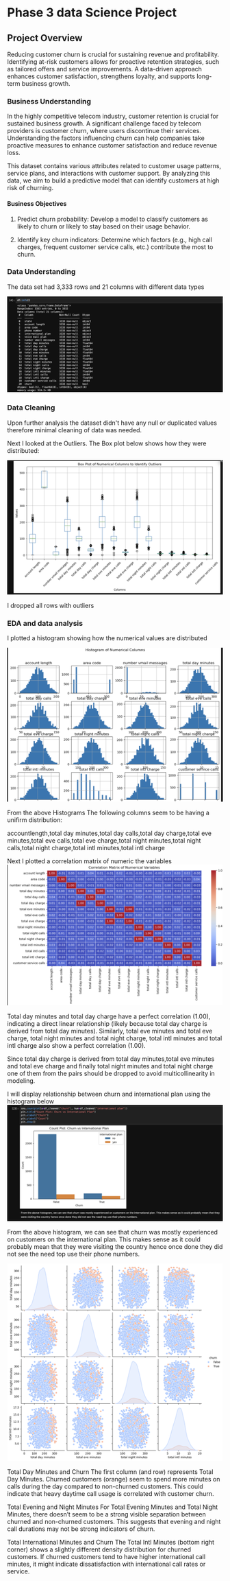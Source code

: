 # Phase 3 data Science Project



## Project Overview 

Reducing customer churn is crucial for sustaining revenue and profitability. Identifying at-risk customers allows for proactive retention strategies, such as tailored offers and service improvements. A data-driven approach enhances customer satisfaction, strengthens loyalty, and supports long-term business growth.

### Business Understanding

In the highly competitive telecom industry, customer retention is crucial for sustained business growth. A significant challenge faced by telecom providers is customer churn, where users discontinue their services. Understanding the factors influencing churn can help companies take proactive measures to enhance customer satisfaction and reduce revenue loss.

This dataset contains various attributes related to customer usage patterns, service plans, and interactions with customer support. By analyzing this data, we aim to build a predictive model that can identify customers at high risk of churning.

#### Business Objectives
 1. Predict churn probability: Develop a model to classify customers as likely to churn or likely to stay based on their usage behavior.

 2. Identify key churn indicators: Determine which factors (e.g., high call charges, frequent customer service calls, etc.) contribute the most to churn.



### Data Understanding

The data set had 3,333 rows and 21 columns with different data types

![alt text](https://github.com/Thazes/Phase3Project/blob/main/photos/datatypes.png)


### Data Cleaning

Upon further analysis the dataset didn't have any null or duplicated values therefore minimal cleaning of data was needed.

Next I looked at the Outliers. The Box plot below shows how they were distributed:

![alt text](https://github.com/Thazes/Phase3Project/blob/main/photos/box%20plot%20showing%20outliers.png)

I dropped all rows with outliers

### EDA and data analysis
I plotted a histogram showing how the numerical values are distributed

![alt text](https://github.com/Thazes/Phase3Project/blob/main/photos/Histogram%20Numerical%20Columns.png)

From the above Histograms The following columns seem to be having a unifirm distribution:

accountlength,total day minutes,total day calls,total day charge,total eve minutes,total eve calls,total eve charge,total night minutes,total night calls,total night charge,total intl minutes,total intl charge

Next I plotted a correlation matrix of numeric the variables 
![alt text](https://github.com/Thazes/Phase3Project/blob/main/photos/correlationmatricnumeric.png)

Total day minutes and total day charge have a perfect correlation (1.00), indicating a direct linear relationship (likely because total day charge is derived from total day minutes). Similarly, total eve minutes and total eve charge, total night minutes and total night charge, total intl minutes and total intl charge also show a perfect correlation (1.00).

Since total day charge is derived from total day minutes,total eve minutes and total eve charge and finally total night minutes and total night charge one of them from the pairs should be dropped to avoid multicollinearity in modeling.

I will display relationship between churn and international plan using the histogram below
![alt text](https://github.com/Thazes/Phase3Project/blob/main/photos/histogramchurnvsinternationalplan.png)

From the above histogram, we can see that churn was mostly experienced on customers on the international plan. This makes sense as it could probably mean that they were visiting the country hence once done they did not see the need top use their phone numbers.

![alt text](https://github.com/Thazes/Phase3Project/blob/main/photos/pairplot_multiple_variables.png)

Total Day Minutes and Churn
The first column (and row) represents Total Day Minutes. Churned customers (orange) seem to spend more minutes on calls during the day compared to non-churned customers. This could indicate that heavy daytime call usage is correlated with customer churn.

Total Evening and Night Minutes
For Total Evening Minutes and Total Night Minutes, there doesn’t seem to be a strong visible separation between churned and non-churned customers. This suggests that evening and night call durations may not be strong indicators of churn.

Total International Minutes and Churn
The Total Intl Minutes (bottom right corner) shows a slightly different density distribution for churned customers. If churned customers tend to have higher international call minutes, it might indicate dissatisfaction with international call rates or service.

